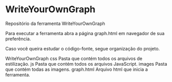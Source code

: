 # WriteYourOwnGraph
Repositório da ferramenta WriteYourOwnGraph

Para executar a ferramenta abra a página graph.html em navegador de sua preferência.

Caso você queira estudar o código-fonte, segue organização do projeto.

WriteYourOwnGraph
	css
		Pasta que contém todos os arquivos de estilização.
	js
		Pasta que contém todos os arquivos JavaScript.
	images
		Pasta que contém todas as imagens.
	graph.html
		Arquivo html que inicia a ferramenta.

